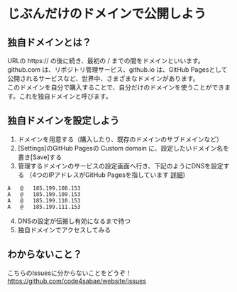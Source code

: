 # じぶんだけのドメインで公開しよう

## 独自ドメインとは？

URLの https:// の後に続き、最初の / までの間をドメインといいます。  
github.com は、リポジトリ管理サービス、github.io は、GitHub Pagesとして公開されるサービスなど、世界中、さまざまなドメインがあります。  
このドメインを自分で購入することで、自分だけのドメインを使うことができます。これを独自ドメインと呼びます。  

## 独自ドメインを設定しよう

1. ドメインを用意する（購入したり、既存のドメインのサブドメインなど）
2. [Settings]のGitHub Pagesの Custom domain に、設定したいドメイン名を書き[Save]する
3. 管理するドメインのサービスの設定画面へ行き、下記のようにDNSを設定する （4つのIPアドレスがGitHub Pagesを指しています [詳細](https://help.github.com/ja/github/working-with-github-pages/configuring-a-custom-domain-for-your-github-pages-site))
```
A	@	185.199.108.153
A	@	185.199.109.153
A	@	185.199.110.153
A	@	185.199.111.153
```
4. DNSの設定が伝搬し有効になるまで待つ
5. 独自ドメインでアクセスしてみる

## わからないこと？

こちらのIssuesに分からないことをどうぞ！  
https://github.com/code4sabae/website/issues  
